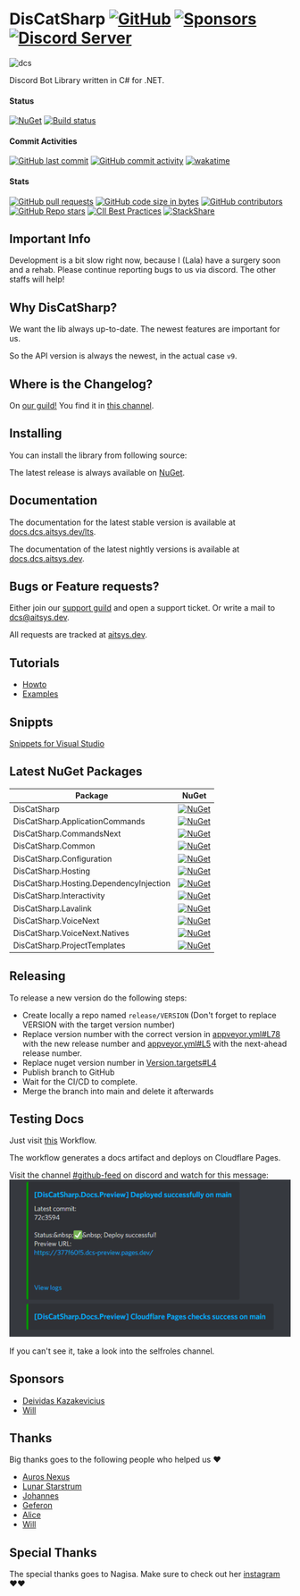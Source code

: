 # DisCatSharp [![GitHub](https://img.shields.io/github/license/Aiko-IT-Systems/DisCatSharp?label=License)](https://github.com/Aiko-IT-Systems/DisCatSharp/blob/main/LICENSE.md) [![Sponsors](https://img.shields.io/github/sponsors/Lulalaby?label=Sponsors)](https://github.com/sponsors/Lulalaby) [![Discord Server](https://img.shields.io/discord/858089281214087179.svg?label=Discord)](https://discord.gg/U4BGHpKSF7)

![dcs](https://github.com/Aiko-IT-Systems/DisCatSharp/blob/main/DisCatSharp.Logos/android-chrome-192x192.png?raw=true)

Discord Bot Library written in C# for .NET.

#### Status
[![NuGet](https://img.shields.io/nuget/v/DisCatSharp.svg?label=NuGet%20Overall%20Version)](https://nuget.dcs.aitsys.dev)
[![Build status](https://ci.appveyor.com/api/projects/status/fy4xn9s3cq7j30j7/branch/main?svg=true)](https://ci.appveyor.com/project/AITSYS/discatsharp/branch/main)

#### Commit Activities
[![GitHub last commit](https://img.shields.io/github/last-commit/Aiko-IT-Systems/DisCatSharp?label=Last%20Commit)](https://aitsys.dev/source/DisCatSharp/history/)
[![GitHub commit activity](https://img.shields.io/github/commit-activity/w/Aiko-IT-Systems/DisCatSharp?label=Commit%20Activity)](https://github.com/Aiko-IT-Systems/DisCatSharp/commits/main)
[![wakatime](https://wakatime.com/badge/github/Aiko-IT-Systems/DisCatSharp.svg)](https://wakatime.com/badge/github/Aiko-IT-Systems/DisCatSharp)

#### Stats
[![GitHub pull requests](https://img.shields.io/github/issues-pr/Aiko-IT-Systems/DisCatSharp?label=PRs)](https://github.com/Aiko-IT-Systems/DisCatSharp/pulls)
[![GitHub code size in bytes](https://img.shields.io/github/languages/code-size/Aiko-IT-Systems/DisCatSharp?label=Size)](#)
[![GitHub contributors](https://img.shields.io/github/contributors/Aiko-IT-Systems/DisCatSharp)](https://github.com/Aiko-IT-Systems/DisCatSharp/graphs/contributors)
[![GitHub Repo stars](https://img.shields.io/github/stars/Aiko-IT-Systems/DisCatSharp?label=Stars)](https://github.com/Aiko-IT-Systems/DisCatSharp/stargazers)
[![CII Best Practices](https://bestpractices.coreinfrastructure.org/projects/5282/badge)](https://bestpractices.coreinfrastructure.org/projects/5282)
[![StackShare](http://img.shields.io/badge/tech-stack-0690fa.svg?style=flat)](https://stackshare.io/aiko-it-systems/discatsharp)
<!-- [![Known Vulnerabilities](https://snyk.io/test/github/Aiko-IT-Systems/DisCatSharp/badge.svg)](https://snyk.io/test/github/Aiko-IT-Systems/DisCatSharp)-->

## Important Info

Development is a bit slow right now, because I (Lala) have a surgery soon and a rehab.
Please continue reporting bugs to us via discord. The other staffs will help!

## Why DisCatSharp?
We want the lib always up-to-date. The newest features are important for us.

So the API version is always the newest, in the actual case `v9`.

## Where is the Changelog?
On [our guild!](https://discord.gg/U4BGHpKSF7) You find it in [this channel](https://discord.com/channels/858089281214087179/858099438580006913).

## Installing
You can install the library from following source:

The latest release is always available on [NuGet](https://nuget.dcs.aitsys.dev).

## Documentation
The documentation for the latest stable version is available at [docs.dcs.aitsys.dev/lts](https://docs.dcs.aitsys.dev/lts).

The documentation of the latest nightly versions is available at [docs.dcs.aitsys.dev](https://docs.dcs.aitsys.dev).

## Bugs or Feature requests?
Either join our [support guild](https://discord.gg/U4BGHpKSF7) and open a support ticket.
Or write a mail to dcs@aitsys.dev.

All requests are tracked at [aitsys.dev](https://aitsys.dev).

## Tutorials
* [Howto](https://docs.dcs.aitsys.dev/articles/basics/bot_account.html)
* [Examples](https://examples.dcs.aitsys.dev)

## Snippts
[Snippets for Visual Studio](https://github.com/Aiko-IT-Systems/DisCatSharp.Snippets)

## Latest NuGet Packages
| Package                                 | NuGet                                                                                                                                                               |
| --------------------------------------- | ------------------------------------------------------------------------------------------------------------------------------------------------------------------- |
| DisCatSharp                             | [![NuGet](https://img.shields.io/nuget/v/DisCatSharp.svg?label=)](https://nuget.dcs.aitsys.dev/DisCatSharp)                                                         |
| DisCatSharp.ApplicationCommands         | [![NuGet](https://img.shields.io/nuget/v/DisCatSharp.ApplicationCommands.svg?label=)](https://nuget.dcs.aitsys.dev/DisCatSharp.ApplicationCommands)                 |
| DisCatSharp.CommandsNext                | [![NuGet](https://img.shields.io/nuget/v/DisCatSharp.CommandsNext.svg?label=)](https://nuget.dcs.aitsys.dev/DisCatSharp.CommandsNext)                               |
| DisCatSharp.Common                      | [![NuGet](https://img.shields.io/nuget/v/DisCatSharp.Common.svg?label=)](https://nuget.dcs.aitsys.dev/DisCatSharp.Common)                                           |
| DisCatSharp.Configuration               | [![NuGet](https://img.shields.io/nuget/v/DisCatSharp.Configuration.svg?label=)](https://nuget.dcs.aitsys.dev/DisCatSharp.Configuration)                             |
| DisCatSharp.Hosting                     | [![NuGet](https://img.shields.io/nuget/v/DisCatSharp.Hosting.svg?label=)](https://nuget.dcs.aitsys.dev/DisCatSharp.Hosting)                                         |
| DisCatSharp.Hosting.DependencyInjection | [![NuGet](https://img.shields.io/nuget/v/DisCatSharp.Hosting.DependencyInjection.svg?label=)](https://nuget.dcs.aitsys.dev/DisCatSharp.Hosting.DependencyInjection) |
| DisCatSharp.Interactivity               | [![NuGet](https://img.shields.io/nuget/v/DisCatSharp.Interactivity.svg?label=)](https://nuget.dcs.aitsys.dev/DisCatSharp.Interactivity)                             |
| DisCatSharp.Lavalink                    | [![NuGet](https://img.shields.io/nuget/v/DisCatSharp.Lavalink.svg?label=)](https://nuget.dcs.aitsys.dev/DisCatSharp.Lavalink)                                       |
| DisCatSharp.VoiceNext                   | [![NuGet](https://img.shields.io/nuget/v/DisCatSharp.VoiceNext.svg?label=)](https://nuget.dcs.aitsys.dev/DisCatSharp.VoiceNext)                                     |
| DisCatSharp.VoiceNext.Natives           | [![NuGet](https://img.shields.io/nuget/v/DisCatSharp.VoiceNext.Natives.svg?label=)](https://nuget.dcs.aitsys.dev/DisCatSharp.VoiceNext.Natives)                     |
| DisCatSharp.ProjectTemplates           | [![NuGet](https://img.shields.io/nuget/v/DisCatSharp.ProjectTemplates.svg?label=)](https://nuget.dcs.aitsys.dev/DisCatSharp.ProjectTemplates)                     |

## Releasing
To release a new version do the following steps:
- Create locally a repo named `release/VERSION` (Don't forget to replace VERSION with the target version number)
- Replace version number with the correct version in [appveyor.yml#L78](https://github.com/Aiko-IT-Systems/DisCatSharp/blob/main/appveyor.yml#L78) with the new release number and [appveyor.yml#L5](https://github.com/Aiko-IT-Systems/DisCatSharp/blob/main/appveyor.yml#L5) with the next-ahead release number.
- Replace nuget version number in [Version.targets#L4](https://github.com/Aiko-IT-Systems/DisCatSharp/blob/main/Version.targets#L4)
- Publish branch to GitHub
- Wait for the CI/CD to complete.
- Merge the branch into main and delete it afterwards

## Testing Docs
Just visit [this](https://github.com/Aiko-IT-Systems/DisCatSharp/actions/workflows/docs-preview.yml) Workflow.

The workflow generates a docs artifact and deploys on Cloudflare Pages.

Visit the channel [#github-feed](https://discord.com/channels/858089281214087179/861507952509976607) on discord and watch for this message:
![Deploy](./cf-deploy.png)

If you can't see it, take a look into the selfroles channel.

## Sponsors
- [Deividas Kazakevicius](https://github.com/DeividasKaza)
- [Will](https://github.com/villChurch)

## Thanks
Big thanks goes to the following people who helped us ♥️
- [Auros Nexus](https://github.com/Auros)
- [Lunar Starstrum](https://github.com/OoLunar)
- [Johannes](https://github.com/JMLutra)
- [Geferon](https://github.com/geferon)
- [Alice](https://github.com/QuantuChi)
- [Will](https://github.com/villChurch)

## Special Thanks
The special thanks goes to Nagisa. Make sure to check out her [instagram](https://www.instagram.com/nagisaarts_/) ♥️♥️
